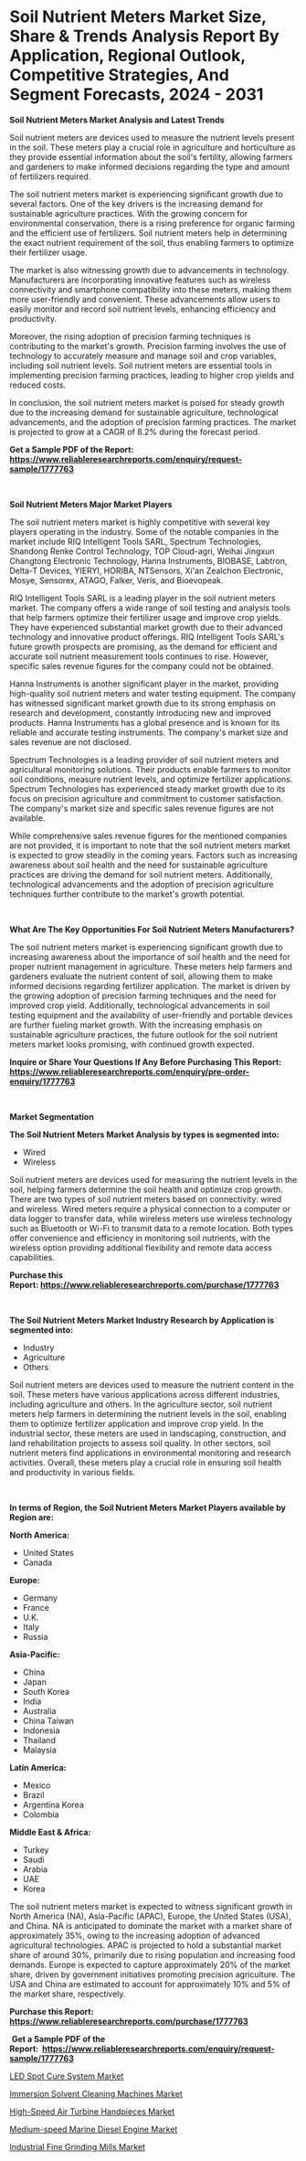 <p><h1>Soil Nutrient Meters Market Size, Share & Trends Analysis Report By Application, Regional Outlook, Competitive Strategies, And Segment Forecasts, 2024 - 2031</h1></p><p><strong>Soil Nutrient Meters Market Analysis and Latest Trends</strong></p>
<p><p>Soil nutrient meters are devices used to measure the nutrient levels present in the soil. These meters play a crucial role in agriculture and horticulture as they provide essential information about the soil's fertility, allowing farmers and gardeners to make informed decisions regarding the type and amount of fertilizers required.</p><p>The soil nutrient meters market is experiencing significant growth due to several factors. One of the key drivers is the increasing demand for sustainable agriculture practices. With the growing concern for environmental conservation, there is a rising preference for organic farming and the efficient use of fertilizers. Soil nutrient meters help in determining the exact nutrient requirement of the soil, thus enabling farmers to optimize their fertilizer usage.</p><p>The market is also witnessing growth due to advancements in technology. Manufacturers are incorporating innovative features such as wireless connectivity and smartphone compatibility into these meters, making them more user-friendly and convenient. These advancements allow users to easily monitor and record soil nutrient levels, enhancing efficiency and productivity.</p><p>Moreover, the rising adoption of precision farming techniques is contributing to the market's growth. Precision farming involves the use of technology to accurately measure and manage soil and crop variables, including soil nutrient levels. Soil nutrient meters are essential tools in implementing precision farming practices, leading to higher crop yields and reduced costs.</p><p>In conclusion, the soil nutrient meters market is poised for steady growth due to the increasing demand for sustainable agriculture, technological advancements, and the adoption of precision farming practices. The market is projected to grow at a CAGR of 8.2% during the forecast period.</p></p>
<p><strong>Get a Sample PDF of the Report:&nbsp; <a href="https://www.reliableresearchreports.com/enquiry/request-sample/1777763">https://www.reliableresearchreports.com/enquiry/request-sample/1777763</a></strong></p>
<p>&nbsp;</p>
<p><strong>Soil Nutrient Meters Major Market Players</strong></p>
<p><p>The soil nutrient meters market is highly competitive with several key players operating in the industry. Some of the notable companies in the market include RIQ Intelligent Tools SARL, Spectrum Technologies, Shandong Renke Control Technology, TOP Cloud-agri, Weihai Jingxun Changtong Electronic Technology, Hanna Instruments, BIOBASE, Labtron, Delta-T Devices, YIERYI, HORIBA, NTSensors, Xi'an Zealchon Electronic, Mosye, Sensorex, ATAGO, Falker, Veris, and Bioevopeak.</p><p>RIQ Intelligent Tools SARL is a leading player in the soil nutrient meters market. The company offers a wide range of soil testing and analysis tools that help farmers optimize their fertilizer usage and improve crop yields. They have experienced substantial market growth due to their advanced technology and innovative product offerings. RIQ Intelligent Tools SARL's future growth prospects are promising, as the demand for efficient and accurate soil nutrient measurement tools continues to rise. However, specific sales revenue figures for the company could not be obtained.</p><p>Hanna Instruments is another significant player in the market, providing high-quality soil nutrient meters and water testing equipment. The company has witnessed significant market growth due to its strong emphasis on research and development, constantly introducing new and improved products. Hanna Instruments has a global presence and is known for its reliable and accurate testing instruments. The company's market size and sales revenue are not disclosed.</p><p>Spectrum Technologies is a leading provider of soil nutrient meters and agricultural monitoring solutions. Their products enable farmers to monitor soil conditions, measure nutrient levels, and optimize fertilizer applications. Spectrum Technologies has experienced steady market growth due to its focus on precision agriculture and commitment to customer satisfaction. The company's market size and specific sales revenue figures are not available.</p><p>While comprehensive sales revenue figures for the mentioned companies are not provided, it is important to note that the soil nutrient meters market is expected to grow steadily in the coming years. Factors such as increasing awareness about soil health and the need for sustainable agriculture practices are driving the demand for soil nutrient meters. Additionally, technological advancements and the adoption of precision agriculture techniques further contribute to the market's growth potential.</p></p>
<p>&nbsp;</p>
<p><strong>What Are The Key Opportunities For Soil Nutrient Meters Manufacturers?</strong></p>
<p><p>The soil nutrient meters market is experiencing significant growth due to increasing awareness about the importance of soil health and the need for proper nutrient management in agriculture. These meters help farmers and gardeners evaluate the nutrient content of soil, allowing them to make informed decisions regarding fertilizer application. The market is driven by the growing adoption of precision farming techniques and the need for improved crop yield. Additionally, technological advancements in soil testing equipment and the availability of user-friendly and portable devices are further fueling market growth. With the increasing emphasis on sustainable agriculture practices, the future outlook for the soil nutrient meters market looks promising, with continued growth expected.</p></p>
<p><strong>Inquire or Share Your Questions If Any Before Purchasing This Report: <a href="https://www.reliableresearchreports.com/enquiry/pre-order-enquiry/1777763">https://www.reliableresearchreports.com/enquiry/pre-order-enquiry/1777763</a></strong></p>
<p>&nbsp;</p>
<p><strong>Market Segmentation</strong></p>
<p><strong>The Soil Nutrient Meters Market Analysis by types is segmented into:</strong></p>
<p><ul><li>Wired</li><li>Wireless</li></ul></p>
<p><p>Soil nutrient meters are devices used for measuring the nutrient levels in the soil, helping farmers determine the soil health and optimize crop growth. There are two types of soil nutrient meters based on connectivity: wired and wireless. Wired meters require a physical connection to a computer or data logger to transfer data, while wireless meters use wireless technology such as Bluetooth or Wi-Fi to transmit data to a remote location. Both types offer convenience and efficiency in monitoring soil nutrients, with the wireless option providing additional flexibility and remote data access capabilities.</p></p>
<p><strong>Purchase this Report:&nbsp;<a href="https://www.reliableresearchreports.com/purchase/1777763">https://www.reliableresearchreports.com/purchase/1777763</a></strong></p>
<p>&nbsp;</p>
<p><strong>The Soil Nutrient Meters Market Industry Research by Application is segmented into:</strong></p>
<p><ul><li>Industry</li><li>Agriculture</li><li>Others</li></ul></p>
<p><p>Soil nutrient meters are devices used to measure the nutrient content in the soil. These meters have various applications across different industries, including agriculture and others. In the agriculture sector, soil nutrient meters help farmers in determining the nutrient levels in the soil, enabling them to optimize fertilizer application and improve crop yield. In the industrial sector, these meters are used in landscaping, construction, and land rehabilitation projects to assess soil quality. In other sectors, soil nutrient meters find applications in environmental monitoring and research activities. Overall, these meters play a crucial role in ensuring soil health and productivity in various fields.</p></p>
<p>&nbsp;</p>
<p><strong>In terms of Region, the Soil Nutrient Meters Market Players available by Region are:</strong></p>
<p>
    <p> <strong> North America: </strong>
        <ul>
            <li>United States</li>
            <li>Canada</li>
        </ul>
        </p> 
    <p> <strong> Europe: </strong>
        <ul>
            <li>Germany</li>
            <li>France</li>
            <li>U.K.</li>
            <li>Italy</li>
            <li>Russia</li>
        </ul>
        </p> 
    <p> <strong> Asia-Pacific: </strong>
        <ul>
            <li>China</li>
            <li>Japan</li>
            <li>South Korea</li>
            <li>India</li>
            <li>Australia</li>
            <li>China Taiwan</li>
            <li>Indonesia</li>
            <li>Thailand</li>
            <li>Malaysia</li>
        </ul>
        </p> 
    <p> <strong> Latin America: </strong>
        <ul>
            <li>Mexico</li>
            <li>Brazil</li>
            <li>Argentina Korea</li>
            <li>Colombia</li>
        </ul>
        </p> 
    <p> <strong> Middle East & Africa: </strong>
        <ul>
            <li>Turkey</li>
            <li>Saudi</li>
            <li>Arabia</li>
            <li>UAE</li>
            <li>Korea</li>
        </ul>
    </p>
    </p>
<p><p>The soil nutrient meters market is expected to witness significant growth in North America (NA), Asia-Pacific (APAC), Europe, the United States (USA), and China. NA is anticipated to dominate the market with a market share of approximately 35%, owing to the increasing adoption of advanced agricultural technologies. APAC is projected to hold a substantial market share of around 30%, primarily due to rising population and increasing food demands. Europe is expected to capture approximately 20% of the market share, driven by government initiatives promoting precision agriculture. The USA and China are estimated to account for approximately 10% and 5% of the market share, respectively.</p></p>
<p><strong>Purchase this Report: <a href="https://www.reliableresearchreports.com/purchase/1777763">https://www.reliableresearchreports.com/purchase/1777763</a></strong></p>
<p>&nbsp;<strong>Get a Sample PDF of the Report:&nbsp;&nbsp;<a href="https://www.reliableresearchreports.com/enquiry/request-sample/1777763">https://www.reliableresearchreports.com/enquiry/request-sample/1777763</a></strong></p>
<p><strong></strong></p>
<p><p><a href="https://github.com/nathandecarvalho/Market-Research-Report-List-1/blob/main/led-spot-cure-system-market.md">LED Spot Cure System Market</a></p><p><a href="https://github.com/julyju69/Market-Research-Report-List-1/blob/main/immersion-solvent-cleaning-machines-market.md">Immersion Solvent Cleaning Machines Market</a></p><p><a href="https://github.com/joannesouthgate/Market-Research-Report-List-1/blob/main/high-speed-air-turbine-handpieces-market.md">High-Speed Air Turbine Handpieces Market</a></p><p><a href="https://github.com/mauripalmi/Market-Research-Report-List-1/blob/main/medium-speed-marine-diesel-engine-market.md">Medium-speed Marine Diesel Engine Market</a></p><p><a href="https://github.com/markusgodoy/Market-Research-Report-List-1/blob/main/industrial-fine-grinding-mills-market.md">Industrial Fine Grinding Mills Market</a></p></p>